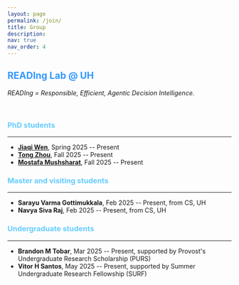 ```yaml
---
layout: page
permalink: /join/
title: Group
description: 
nav: true
nav_order: 4
---
```


**<span style="color: #3399ff;"> READIng Lab @ UH </span>**
---
*READIng = Responsible, Efficient, Agentic Decision Intelligence.* 

&nbsp;
### **<span style="color: #66ccff;"> PhD students </span>**
---
* [**Jiaqi Wen**](), Spring 2025 -- Present
* [**Tong Zhou**](), Fall 2025 -- Present
* [**Mostafa Mushsharat**](), Fall 2025 -- Present

### **<span style="color: #66ccff;"> Master and visiting students </span>**
---
* **Sarayu Varma Gottimukkala**, Feb 2025 -- Present, from CS, UH
* **Navya Siva Raj**, Feb 2025 -- Present, from CS, UH

### **<span style="color: #66ccff;"> Undergraduate students </span>**
---
* **Brandon M Tobar**, Mar 2025 -- Present, supported by Provost's Undergraduate Research Scholarship (PURS)
* **Vitor H Santos**, May 2025 -- Present, supported by Summer Undergraduate Research Fellowship (SURF)



<!--
**Openings**

I am actively seeking PhD students and research assistants in the [Department of Computer Science](https://uh.edu/nsm/computer-science/) at the University of Houston (UH) starting Fall 2025 or Summer 2025.
My research focuses on ML/AI algorithms and their domain applications. 
If you are interested in working with me, please send me an email (jianyiyang.ai@gmail.com or jyang71@central.uh.edu) with your CV and official transcripts. Please start you email title with "Application for AI@UH".
-->


